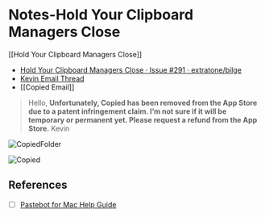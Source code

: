 # Notes-Hold Your Clipboard Managers Close
[[Hold Your Clipboard Managers Close]]
- [Hold Your Clipboard Managers Close · Issue #291 · extratone/bilge](https://github.com/extratone/bilge/issues/291)
- [Kevin Email Thread](https://app.sparkmailapp.com/web-share/YQYdGyL3Uv-lWXAJIoxWsQFM5QAdfkkqI64y44Ni)
- [[Copied Email]]

> Hello,
> **Unfortunately, Copied has been removed from the App Store due to a patent infringement claim. I’m not sure if it will be temporary or permanent yet. Please request a refund from the App Store.**
> Kevin

![CopiedFolder](https://user-images.githubusercontent.com/43663476/148679892-8779aba1-bf02-4e51-aca6-ba5b52b18cb9.png)

![Copied](https://user-images.githubusercontent.com/43663476/148679894-abd9bed6-6030-4f3a-9509-23dc95cfcbf8.png)

## References
- [ ] [Pastebot for Mac Help Guide](https://tapbots.com/pastebot/help/)